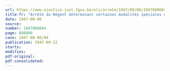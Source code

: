 ```yaml
---
url: https://www.ejustice.just.fgov.be/eli/arrete/1947/08/06/1947080604/justel
title-fr: "Arrêté du Régent déterminant certaines modalités spéciales d'application de l'arrêté-loi du 3 janvier 1946 concernant les vacances annuelles des travailleurs salariés dans l'industrie de la préparation des fibres de lin"
date: 1947-08-06
source:
number: 1947080604
page: 888888
case: 1947-08-06/04
publication: 1947-09-22
starts:
modifies:
pdf-original:
pdf-consolidated:
---
```


